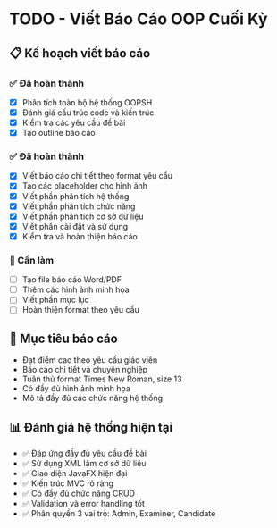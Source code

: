 # TODO - Viết Báo Cáo OOP Cuối Kỳ

## 📋 Kế hoạch viết báo cáo

### ✅ Đã hoàn thành

- [x] Phân tích toàn bộ hệ thống OOPSH
- [x] Đánh giá cấu trúc code và kiến trúc
- [x] Kiểm tra các yêu cầu đề bài
- [x] Tạo outline báo cáo

### ✅ Đã hoàn thành

- [x] Viết báo cáo chi tiết theo format yêu cầu
- [x] Tạo các placeholder cho hình ảnh
- [x] Viết phần phân tích hệ thống
- [x] Viết phần phân tích chức năng
- [x] Viết phần phân tích cơ sở dữ liệu
- [x] Viết phần cài đặt và sử dụng
- [x] Kiểm tra và hoàn thiện báo cáo

### 📝 Cần làm

- [ ] Tạo file báo cáo Word/PDF
- [ ] Thêm các hình ảnh minh họa
- [ ] Viết phần mục lục
- [ ] Hoàn thiện format theo yêu cầu

## 🎯 Mục tiêu báo cáo

- Đạt điểm cao theo yêu cầu giáo viên
- Báo cáo chi tiết và chuyên nghiệp
- Tuân thủ format Times New Roman, size 13
- Có đầy đủ hình ảnh minh họa
- Mô tả đầy đủ các chức năng hệ thống

## 📊 Đánh giá hệ thống hiện tại

- ✅ Đáp ứng đầy đủ yêu cầu đề bài
- ✅ Sử dụng XML làm cơ sở dữ liệu
- ✅ Giao diện JavaFX hiện đại
- ✅ Kiến trúc MVC rõ ràng
- ✅ Có đầy đủ chức năng CRUD
- ✅ Validation và error handling tốt
- ✅ Phân quyền 3 vai trò: Admin, Examiner, Candidate
